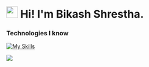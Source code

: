 
<h1><img src="https://emojis.slackmojis.com/emojis/images/1531849430/4246/blob-sunglasses.gif?1531849430" width="30"/>  Hi! I'm Bikash Shrestha.</h1>

<h3>Technologies I know</h3>  

[![My Skills](https://skillicons.dev/icons?i=python,js,c,java,php,git)](https://skillicons.dev)


![](https://komarev.com/ghpvc/?username=bixash&color=green)
 
